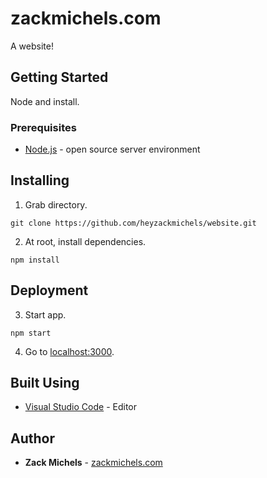 # zackmichels.com

A website!

## Getting Started

Node and install.

### Prerequisites

* [Node.js](https://nodejs.org/en/download/) - open source server environment

## Installing

1. Grab directory.

```
git clone https://github.com/heyzackmichels/website.git
```

2. At root, install dependencies.

```
npm install
```

## Deployment

3. Start app.

```
npm start
```

4. Go to [localhost:3000](http://localhost:3000).

## Built Using

* [Visual Studio Code](https://code.visualstudio.com/download) - Editor

## Author

* **Zack Michels** - [zackmichels.com](http://zackmichels.com)

